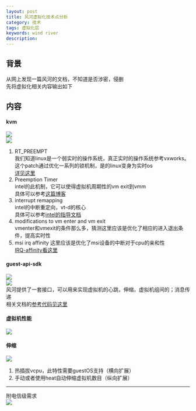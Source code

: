 ```yaml
---
layout: post
title: 风河虚拟化技术点分析
category: 技术
tags: 虚拟化层
keywords: wind river
description: 
---
```


## 背景 ##

从网上发现一篇风河的文档，不知道是否涉密，侵删  
先将虚拟化相关内容输出如下

## 内容 ##

#### kvm ####

![](http://i.imgur.com/VSnVHQe.png)  
![](http://i.imgur.com/Pdw3aCY.png)
1. RT_PREEMPT  
   我们知道linux是一个弱实时的操作系统，真正实时的操作系统参考vxworks。  
   这个patch通过优化一系列的锁机制，是的linux变身为实时os  
   [详见这里](https://rt.wiki.kernel.org/index.php/RT_PREEMPT_HOWTO)
2. Preemption Timer  
   intel的此机制，它可以使得虚拟机周期性的vm exit到vmm  
   具体可以参考[这篇博客](http://blog.csdn.net/xelatex_kvm/article/details/17761415)
3. interrupt remapping  
   intel的中断重定向，vt-d的核心  
   具体可以参考[intel的指导文档](http://www.intel.com/content/dam/www/public/us/en/documents/product-specifications/vt-directed-io-spec.pdf)  
4. modifications to vm enter and vm exit  
   vmenter和vmexit的条件那么多，猜测这里应该是优化了相应的进入退出条件，提高实时性
5. msi irq affinity
   这里应该是优化了msi设备的中断对于cpu的亲和性  
   [IRQ-affinity看这里](https://www.kernel.org/doc/Documentation/IRQ-affinity.txt)
   

#### guest-api-sdk ####
![](http://i.imgur.com/eqZKNI8.png)  
![](http://i.imgur.com/qm09Umm.png)  
风河提供了一套接口，可以用来实现虚拟机的心跳，伸缩，虚拟机组间的；消息传递  
相关文档的[参考代码见这里](https://github.com/Wind-River/titanium-cloud/tree/master/guest-API-SDK/16.10)


#### 虚拟机性能 ####

![](http://i.imgur.com/I5kheVh.png)


#### 伸缩 ####

![](http://i.imgur.com/WZ7Qb8T.png)
1. 热插拔vcpu，此特性需要guestOS支持（横向扩展）  
2. 手动或者使用heat自动伸缩虚拟机数目（纵向扩展）

----------

附电信级需求  
![](http://i.imgur.com/wCA5Igs.png)